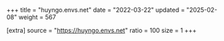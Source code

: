 +++
title = "huyngo.envs.net"
date = "2022-03-22"
updated = "2025-02-08"
weight = 567

[extra]
source = "https://huyngo.envs.net"
ratio = 100
size = 1
+++
